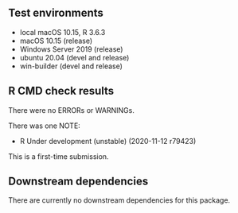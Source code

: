 ## Test environments
* local macOS 10.15, R 3.6.3
* macOS 10.15 (release)
* Windows Server 2019 (release)
* ubuntu 20.04 (devel and release)
* win-builder (devel and release)

## R CMD check results
There were no ERRORs or WARNINGs.

There was one NOTE:
* R Under development (unstable) (2020-11-12 r79423)

This is a first-time submission.

## Downstream dependencies
There are currently no downstream dependencies for this package.
